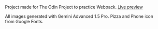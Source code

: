 Project made for The Odin Project to practice Webpack. [Live preview](https://schunsie.github.io/restaurant-page)

All images generated with Gemini Advanced 1.5 Pro.
Pizza and Phone icon from Google Fonts.